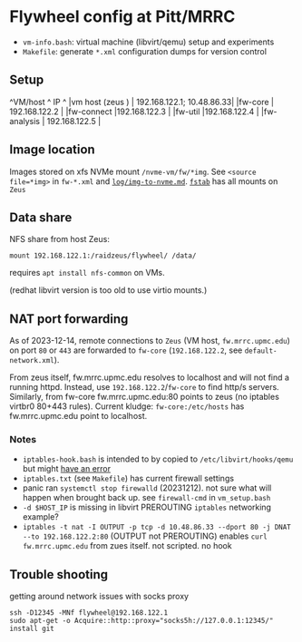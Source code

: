 # Flywheel config at Pitt/MRRC

  * `vm-info.bash`: virtual machine (libvirt/qemu) setup and experiments
  * `Makefile`: generate `*.xml` configuration dumps for version control

## Setup
^VM/host ^ IP ^
|vm host (zeus ) | 192.168.122.1; 10.48.86.33|
|fw-core | 192.168.122.2 |
|fw-connect |192.168.122.3 |
|fw-util |192.168.122.4 |
|fw-analysis | 192.168.122.5 |

## Image location

Images stored on xfs NVMe mount `/nvme-vm/fw/*img`. See `<source file=*img>` in `fw-*.xml` and [`log/img-to-nvme.md`](log/img-to-nvme.md). [`fstab`](fstab) has all mounts on `Zeus`

## Data share

NFS share from host Zeus:
```
mount 192.168.122.1:/raidzeus/flywheel/ /data/
```

requires `apt install nfs-common` on VMs.

(redhat libvirt version is too old to use virtio mounts.)

## NAT port forwarding

As of 2023-12-14, remote connections to `Zeus` (VM host, `fw.mrrc.upmc.edu`) on port `80` or `443` are forwarded to `fw-core` (`192.168.122.2`, see `default-network.xml`).

From zeus itself, fw.mrrc.upmc.edu resolves to localhost and will not find a running httpd. Instead, use `192.168.122.2`/`fw-core` to find http/s servers.
Similarly, from fw-core fw.mrrc.upmc.edu:80 points to zeus (no iptables virtbr0 80+443 rules). Current kludge: `fw-core:/etc/hosts` has fw.mrrc.upmc.edu point to localhost.

### Notes

  * `iptables-hook.bash` is intended to by copied to `/etc/libvirt/hooks/qemu` but might [have an error](https://serverfault.com/questions/989967/cant-port-forward-with-iptables-kvm-nat)
  * `iptables.txt` (see `Makefile`) has current firewall settings
  * panic ran `systemctl stop firewalld` (20231212). not sure what will happen when brought back up. see `firewall-cmd` in `vm_setup.bash`
  * `-d $HOST_IP` is missing in libvirt PREROUTING `iptables` networking example?
  * `iptables -t nat -I OUTPUT -p tcp -d 10.48.86.33 --dport 80 -j DNAT --to 192.168.122.2:80` (OUTPUT not PREROUTING) enables `curl fw.mrrc.upmc.edu` from zues itself. not scripted. no hook


## Trouble shooting

getting around network issues with socks proxy
```
ssh -D12345 -MNf flywheel@192.168.122.1
sudo apt-get -o Acquire::http::proxy="socks5h://127.0.0.1:12345/" install git
```

